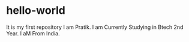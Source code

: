 # hello-world
It is my first repository
I am Pratik.
I am Currently Studying in Btech 2nd Year.
I aM From India.
